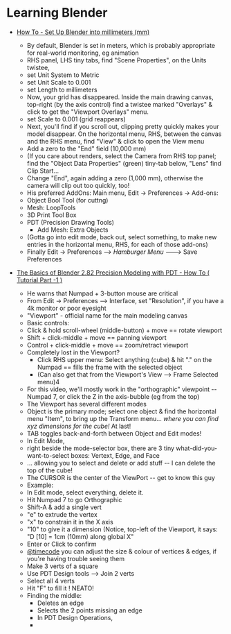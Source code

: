 # Learning Blender

* [How To - Set Up Blender into millimeters (mm)](https://www.youtube.com/watch?v=ZI49VIcISaw&list=PL6Fiih6ItYsX3qdwhEyd77zy82bM-I8t1)
    * By default, Blender is set in meters, which is probably appropriate for real-world monitoring, eg animation
    * RHS panel, LHS tiny tabs, find "Scene Properties", on the Units twistee, 
	* set Unit System to Metric 
	* set Unit Scale to 0.001 
	* set Length to millimeters
    * Now, your grid has disappeared.  Inside the main drawing canvas, top-right (by the axis control) find a twistee marked "Overlays" & click to get the "Viewport Overlays" menu. 
	* set Scale to 0.001 (grid reappears)
    * Next, you'll find if you scroll out, clipping pretty quickly makes your model disappear. On the horizontal menu, RHS, between the canvas and the RHS menu, find "View" & click to open the View menu
	* Add a zero to the "End" field (10,000 mm)
    * (If you care about renders, select the Camera from RHS top panel; find the "Object Data Properties" (green) tiny-tab below, "Lens" find Clip Start...
	* Change "End", again adding a zero (1,000 mm), otherwise the camera will clip out too quickly, too!
    * His preferred AddOns:  Main menu, Edit -> Preferences -> Add-ons:
	* Object Bool Tool (for cuttng)
	* Mesh: LoopTools
	* 3D Print Tool Box
	* PDT (Precision Drawing Tools) 
        * Add Mesh: Extra Objects
	* (Gotta go into edit mode, back out, select something, to make new entries in the horizontal menu, RHS, for each of those add-ons)
    * Finally Edit -> Preferences --> *Hamburger Menu* ---> Save Preferences
	
* [The Basics of Blender 2.82 Precision Modeling with PDT - How To ( Tutorial Part -1 )](https://www.youtube.com/watch?v=8a4mm-zb3nk&list=PL6Fiih6ItYsX3qdwhEyd77zy82bM-I8t1&index=2)
    * He warns that Numpad + 3-button mouse are critical
    * From Edit -> Preferences --> Interface, set "Resolution", if you have a 4k monitor or poor eyesight
    * "Viewport" - official name for the main modeling canvas
    * Basic controls: 
	* Click & hold scroll-wheel (middle-button) + move == rotate viewport
	* Shift + click-middle + move == panning viewport
	* Control + click-middle + move == zoom/retract viewport
	* Completely lost in the Viewport? 
	    * Click RHS upper menu: Select anything (cube) & hit "." on the Numpad == fills the frame with the selected object
	    * (Can also get that from the Viewport's View --> Frame Selected menu)4
    * For this video, we'll mostly work in the "orthographic" viewpoint -- Numpad 7, or click the Z in the axis-bubble (eg from the top)
    * The Viewport has several different modes
	* Object is the primary mode; select one object & find the horizontal menu "Item", to bring up the Transform menu... *where you can find xyz dimensions for the cube!*  At last!
	* TAB toggles back-and-forth between Object and Edit modes!
    * In Edit Mode, 
	* right beside the mode-selector box, there are 3 tiny what-did-you-want-to-select boxes: Vertext, Edge, and Face
	* ... allowing you to select and delete or add stuff -- I can delete the top of the cube!
    *  The CURSOR is the center of the ViewPort -- get to know this guy
    * Example: 
	* In Edit mode, select everything, delete it. 
	* Hit Numpad 7 to go Orthographic
	* Shift-A & add a single vert
	* "e" to extrude the vertex
	* "x" to constrain it in the X axis
	* "10" to give it a dimension (Notice, top-left of the Viewport, it says: "D [10] = 1cm (10mm) along global X"
	* Enter or Click to confirm
	* [@timecode](https://www.youtube.com/watch?v=8a4mm-zb3nk&list=PL6Fiih6ItYsX3qdwhEyd77zy82bM-I8t1&index=2) you can adjust the size & colour of vertices & edges, if you're having trouble seeing them
	* Make 3 verts of a square
	* Use PDT Design tools -->  Join 2 verts
	* Select all 4 verts
	* Hit "F" to fill it ! NEATO! 
	* Finding the middle: 
	   * Deletes an edge
	   * Selects the 2 points missing an edge
	   * In PDT Design Operations, 
	   * 

